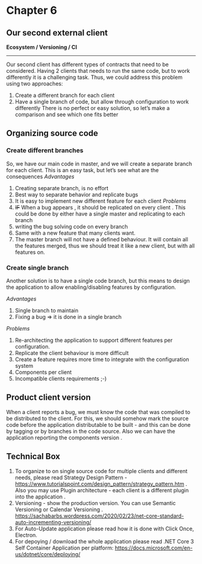 # Chapter 6
## Our second external client
**Ecosystem / Versioning / CI**

-----
Our second client has different types of contracts that need to be considered. Having 2 clients that needs to run the same code, but to work differently it is a challenging task. Thus, we could address this problem using two approaches:
1. Create a different branch for each client
2. Have a single branch of code, but allow through configuration to work differently
There is no perfect or easy solution, so let’s make a comparison and see which one fits better
## Organizing source code
### Create different branches
So, we have our main code in master, and we will create a separate branch for each client. This is an easy task, but let’s see what are the consequences
*Advantages*
1. Creating separate branch, is no effort
1. Best way to separate behavior and replicate bugs
1. It is easy to implement new different feature for each client
*Problems*
1. ~~IF~~  When a bug appears , it should be replicated on every client . This could be done by either 
have a single master and replicating to each branch
1. writing the bug solving code on every branch
1. Same with a new feature that many clients want.
1. The master branch will not have a defined behaviour. It will contain all the features merged, thus we should treat it like a new client, but with all features on.
### Create single branch
Another solution is to have a single code branch, but this means to design the application to allow enabling/disabling features by configuration.

*Advantages*
1. Single branch to maintain
1. Fixing a bug => it is done in a single branch

*Problems*
1. Re-architecting the application to support different features per configuration.
1. Replicate the client behaviour is more difficult
1. Create a feature requires more time to integrate with the configuration system
1. Components per client
1. Incompatible clients requirements ;-)


## Product client version
When a client reports a bug, we must know the code that was compiled to be distributed to the client. For this, we should somehow mark the source code before the application distributable to be built - and this can be done by tagging or by branches in the code source.
Also  we can have the application reporting the components version .


## Technical Box

1.	To organize to on single source code for multiple clients and different needs, please read Strategy Design Pattern - https://www.tutorialspoint.com/design_pattern/strategy_pattern.htm . Also you may use Plugin architecture - each client is a different plugin into the application .
1.  Versioning - show the production version. You can use  Semantic Versioning or Calendar Versioning . https://sachabarbs.wordpress.com/2020/02/23/net-core-standard-auto-incrementing-versioning/
2.  For Auto-Update application please read how it is done with  Click Once, Electron.
3.  For depoying / download the whole application please read .NET Core 3 Self Container Application per platform: https://docs.microsoft.com/en-us/dotnet/core/deploying/
